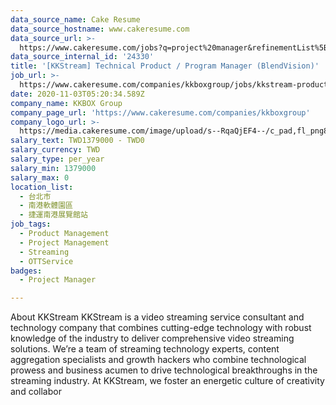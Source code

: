 ```yaml
---
data_source_name: Cake Resume
data_source_hostname: www.cakeresume.com
data_source_url: >-
  https://www.cakeresume.com/jobs?q=project%20manager&refinementList%5Blang_name%5D%5B0%5D=English&refinementList%5Bsalary_type%5D=per_year&range%5Bsalary_range%5D%5Bmin%5D=1000000&page=2
data_source_internal_id: '24330'
title: '[KKStream] Technical Product / Program Manager (BlendVision)'
job_url: >-
  https://www.cakeresume.com/companies/kkboxgroup/jobs/kkstream-product-manager-planner-video-streaming
date: 2020-11-03T05:20:34.589Z
company_name: KKBOX Group
company_page_url: 'https://www.cakeresume.com/companies/kkboxgroup'
company_logo_url: >-
  https://media.cakeresume.com/image/upload/s--RqaQjEF4--/c_pad,fl_png8,h_200,w_200/v1604375754/f9qlpok430hwd4k1zx95.png
salary_text: TWD1379000 - TWD0
salary_currency: TWD
salary_type: per_year
salary_min: 1379000
salary_max: 0
location_list:
  - 台北市
  - 南港軟體園區
  - 捷運南港展覽館站
job_tags:
  - Product Management
  - Project Management
  - Streaming
  - OTTService
badges:
  - Project Manager

---
```


About KKStream KKStream is a video streaming service consultant and technology company that combines cutting-edge technology with robust knowledge of the industry to deliver comprehensive video streaming solutions. We’re a team of streaming technology experts, content aggregation specialists and growth hackers who combine technological prowess and business acumen to drive technological breakthroughs in the streaming industry. At KKStream, we foster an energetic culture of creativity and collabor